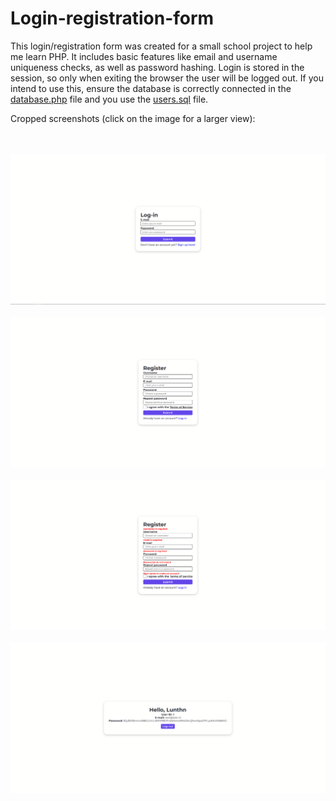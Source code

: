 # Login-registration-form 
This login/registration form was created for a small school project to help me learn PHP. It includes basic features like email and username uniqueness checks, as well as password hashing. Login is stored in the session, so only when exiting the browser the user will be logged out. If you intend to use this, ensure the database is correctly connected in the [database.php](https://github.com/Lunthn/Login-registration-form/blob/main/database.php) file and you use the [users.sql](https://github.com/Lunthn/Login-registration-form/blob/main/users.sql) file.

Cropped screenshots (click on the image for a larger view):

<br>
<br>
<img src="screenshots/screenshot1.png">
<br>
<br>
<img src="screenshots/screenshot2.png">
<br>
<br>
<img src="screenshots/screenshot3.png">
<br>
<br>
<img src="screenshots/screenshot4.png">
<br>
<br>

